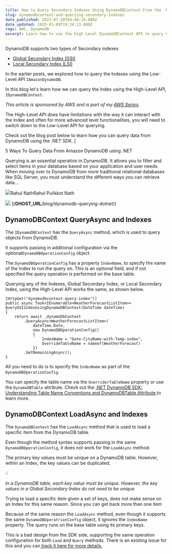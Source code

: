 ```yaml
---
title: How to Query Secondary Indexes Using DynamoDBContext From the .NET SDK?
slug: dynamodbcontext-and-querying-secondary-indexes
date_published: 2023-07-20T04:46:10.000Z
date_updated: 2025-01-09T19:24:13.000Z
tags: AWS, DynamoDB
excerpt: Learn how to use the High Level DynamoDBContext API to query Global and Local Secondary Indexes in DynamoDB from .NET applications.
---
```


DynamoDB supports two types of Secondary indexes 

- [Global Secondary Index (GSI)](__GHOST_URL__/blog/dynamodb-global-secondary-index-gsi/)
- [Local Secondary Index (LSI)](__GHOST_URL__/blog/local-secondary-index-dynamodb/)

In the earlier posts, we explored how to query the Indexes using the Low-Level API `IAmazonDynamoDB`.

In this blog let's learn how we can query the Index using the High-Level API, `IDynamoDBContext`.

*This article is sponsored by AWS and is part of my [AWS Series](__GHOST_URL__/tag/aws/).*

The High-Level API does have limitations with the way it can interact with the Index and often for more advanced level functionalities, you will need to switch down to the Low-Level API for querying. 

Check out the blog post below to learn how you can query data from DynamoDB using the .NET SDK.
[

5 Ways To Query Data From Amazon DynamoDB using .NET

Querying is an essential operation in DynamoDB. It allows you to filter and select items in your database based on your application and user needs. When moving over to DynamoDB from more traditional relational databases like SQL Server, you must understand the different ways you can retrieve data…

![](__GHOST_URL__/content/images/size/w256h256/2022/10/logo-512x512.png)Rahul NathRahul Pulikkot Nath

![](__GHOST_URL__/content/images/2023/02/DynamoDB-Querying-new.png)
](__GHOST_URL__/blog/dynamodb-querying-dotnet/)
## DynamoDBContext QueryAsync and Indexes

The `IDynamoDBContext` has the `QueryAsync` method, which is used to query objects from DynamoDB. 

It supports passing in additional configuration via the optional`DynamoDBOperationConfig` object. 

The `DynamoDBOperationConfig` has a property `IndexName`, to specify the name of the Index to run the query on. This is an optional field, and if not specified the query operation is performed on the base table.

Querying any of the Indexes, Global Secondary Index, or Local Secondary Index, using the High-Level API works the same, as shown below.

    [HttpGet("dynamodbcontext-query-index")]
    public async Task<IEnumerable<WeatherForecastListItem>> QueryGSIIndexUsingDynamoDBContext(DateTime dateTime)
    {
        return await _dynamoDbContext
            .QueryAsync<WeatherForecastListItem>(
                dateTime.Date,
                new DynamoDBOperationConfig()
                {
                    IndexName = "Date-CityName-with-Temp-index",
                    OverrideTableName = nameof(WeatherForecast)
                })
            .GetRemainingAsync();
    }

All you need to do is to specify the `IndexName` as part of the `DynamoDBOperationConfig`. 

You can specify the table name via the `OverriderTableName` property or use the `DynamoDBTable` attribute. Check out the [.NET DynamoDB SDK: Understanding Table Name Conventions and DynamoDBTable Attribute ](__GHOST_URL__/blog/dynamodb-net-table/)to learn more.

## DynamoDBContext LoadAsync and Indexes

The `DynamoDBContext` has the `LoadAsync` method that is used to load a specific item from the DynamoDB table.

Even though the method syntax supports passing in the same `DynamoDBOperationConfig`, it does not work for the `LoadAsync` method.

The primary key values must be unique on a DynamoDB table. However, within an Index, the key values can be duplicated.

💡

*In a DynamoDB table, each key value must be unique. However, the key values in a Global Secondary Index do not need to be unique*

Trying to load a specific item given a set of keys, does not make sense on an Index for this same reason. Since you can get back more than one item

Because of the same reason the `LoadAsync` method, even though it supports the same `DynamoDBOperatrionConfig` object, it ignores the `IndexName` property. The query runs on the base table using its primary keys.

This is a bad design from the SDK side, supporting the same operation configuration for both `Load` and `Query` methods. There is an existing issue for this and you can[ track it here for more details.](https://github.com/aws/aws-sdk-net/issues/1748)
